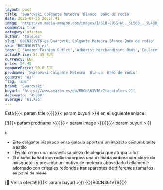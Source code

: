 ```yaml
---
layout: post
title: 'Swarovski Colgante Meteora  Blanco  Baño de rodio'
date: 2025-07-26 20:57:41
image: 'https://m.media-amazon.com/images/I/310-C9SS+WL._SL500_._SL400_.jpg'
comments: true
category: ofertas
author: 'tole.es'
slug: 'B0CN361VT6-es Swarovski Colgante Meteora Blanco Baño de rodio'
sku: 'B0CN361VT6-es'
tags: [ 'Amazon Fashion Outlet','Arborist Merchandising Root','Collares  para mujer','Compra 2, y obtén un 10% de descuento','Compra 2, y obtén un 10% de descuento_JWL','Jewelry','Joyería para mujer','Moda','Moda Mujer','Premium Brands Mujer','Self Service','Special Features Stores','Wardrobe Essentials','Wardrobe Essentials - Jewellery','c8538d25-3af9-48d3-aeff-5f3ce5572a36_0','c8538d25-3af9-48d3-aeff-5f3ce5572a36_1001','c8538d25-3af9-48d3-aeff-5f3ce5572a36_2801','c8538d25-3af9-48d3-aeff-5f3ce5572a36_6301','c8538d25-3af9-48d3-aeff-5f3ce5572a36_9601','swarovski','🇪🇸', ]
actualPrice: 54.45 EUR
currency: EUR
price: 54.45
comparePrice: 99.0 EUR
prodname: 'Swarovski Colgante Meteora  Blanco  Baño de rodio'
country: 'es'
flag: '🇪🇸'
brand: 'Swarovski'
buyurl: 'https://www.amazon.es/dp/B0CN361VT6/?tag=tolees-21'
descuento: '45.00'
average: '61.725'
---
```


Está [{{< param title >}}]({{< param buyurl >}}) en el siguiente enlace!

[![{{< param prodname >}}]({{< param image >}})]({{< param buyurl >}})

ℹ️:

- Este colgante inspirado en la galaxia aportará un impacto deslumbrante a estilo
- Llévalo como una maravillosa pieza de alegría que atrapa la luz
- El diseño bañado en rodio incorpora una delicada cadena con cierre de mosquetón y presenta un motivo de meteoro abovedado bellamente adornado con cristales redondos transparentes de diferentes tamaños en pavé de nieve

[🛒 Ver la oferta!!]({{< param buyurl >}})
{{<world>}}B0CN361VT6{{</world>}}
